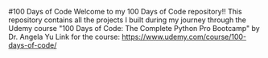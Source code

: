 #100 Days of Code
Welcome to my 100 Days of Code repository!!
This repository contains all the projects I built during my journey through the Udemy course "100 Days of Code: The Complete Python Pro Bootcamp" by Dr. Angela Yu
Link for the course: https://www.udemy.com/course/100-days-of-code/

